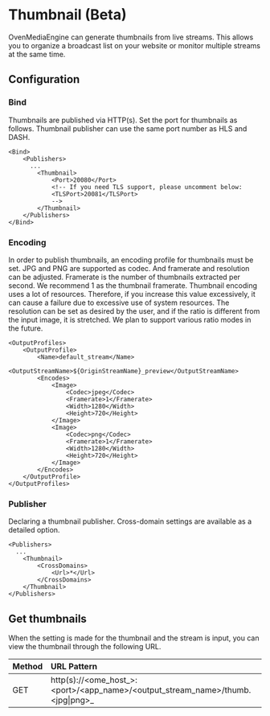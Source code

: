 # Thumbnail \(Beta\)

OvenMediaEngine can generate thumbnails from live streams. This allows you to organize a broadcast list on your website or monitor multiple streams at the same time.

## Configuration

### Bind

Thumbnails are published via HTTP\(s\). Set the port for thumbnails as follows. Thumbnail publisher can use the same port number as HLS and DASH.

```markup
<Bind>
	<Publishers>
	  ...
		<Thumbnail>
			<Port>20080</Port>
			<!-- If you need TLS support, please uncomment below:
			<TLSPort>20081</TLSPort>
			-->
		</Thumbnail>
	</Publishers>
</Bind>
```

### Encoding

In order to publish thumbnails, an encoding profile for thumbnails must be set. JPG and PNG are supported as codec. And framerate and resolution can be adjusted.  Framerate is the number of thumbnails extracted per second. We recommend 1 as the thumbnail framerate. Thumbnail encoding uses a lot of resources. Therefore, if you increase this value excessively, it can cause a failure due to excessive use of system resources. The resolution can be set as desired by the user, and if the ratio is different from the input image, it is stretched. We plan to support various ratio modes in the future.

```markup
<OutputProfiles>
	<OutputProfile>
		<Name>default_stream</Name>
		<OutputStreamName>${OriginStreamName}_preview</OutputStreamName>
		<Encodes>
			<Image>
				<Codec>jpeg</Codec>
				<Framerate>1</Framerate>
				<Width>1280</Width>
				<Height>720</Height>
			</Image>
			<Image>
				<Codec>png</Codec>
				<Framerate>1</Framerate>
				<Width>1280</Width>
				<Height>720</Height>
			</Image>
		</Encodes>
	</OutputProfile>
</OutputProfiles>
```

### Publisher

Declaring a thumbnail publisher. Cross-domain settings are available as a detailed option.

```markup
<Publishers>
  ...
	<Thumbnail>
		<CrossDomains>
			<Url>*</Url>
		</CrossDomains>	
	</Thumbnail>
</Publishers>
```

## Get thumbnails

When the setting is made for the thumbnail and the stream is input, you can view the thumbnail through the following URL.

| Method | URL Pattern |
| :--- | :--- |
| GET | http\(s\)://&lt;ome\_host_&gt;:&lt;port&gt;/&lt;app\_name&gt;/&lt;output\_stream\_name&gt;/thumb.&lt;jpg\|png&gt;_ |

